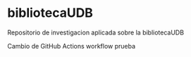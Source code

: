 # bibliotecaUDB
Repositorio de investigacion aplicada sobre la bibliotecaUDB


Cambio de GitHub Actions workflow prueba